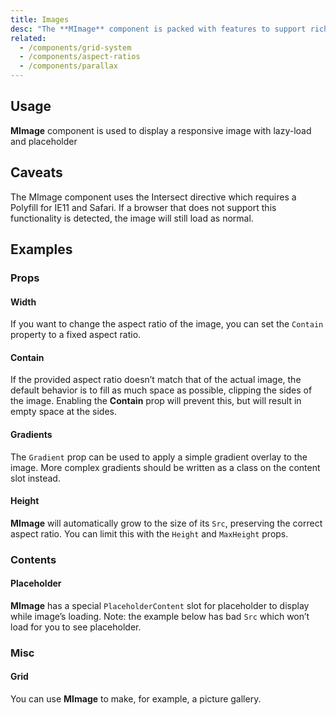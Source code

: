 ```yaml
---
title: Images
desc: "The **MImage** component is packed with features to support rich media."
related:
  - /components/grid-system
  - /components/aspect-ratios
  - /components/parallax
---
```


## Usage

**MImage** component is used to display a responsive image with lazy-load and placeholder

<images-usage></images-usage>

## Caveats

<!--alert:info--> 
The MImage component uses the Intersect directive which requires a Polyfill for IE11 and Safari. If a browser that does not support this functionality is detected, the image will still load as normal.

## Examples

### Props

#### Width

If you want to change the aspect ratio of the image, you can set the `Contain` property to a fixed aspect ratio.

<masa-example file="Examples.images.AspectRatio"></masa-example>

#### Contain

If the provided aspect ratio doesn’t match that of the actual image, the default behavior is to fill as much space as
possible, clipping the sides of the image. Enabling the **Contain** prop will prevent this, but will result in empty space
at the sides.

<masa-example file="Examples.images.Contain"></masa-example>

#### Gradients

The `Gradient` prop can be used to apply a simple gradient overlay to the image. More complex gradients should be written
as a class on the content slot instead.

<masa-example file="Examples.images.Gradients"></masa-example>

#### Height

**MImage** will automatically grow to the size of its `Src`, preserving the correct aspect ratio. You can limit this
with the `Height` and `MaxHeight` props.

<masa-example file="Examples.images.Height"></masa-example>

### Contents

#### Placeholder

**MImage** has a special `PlaceholderContent` slot for placeholder to display while image’s loading. Note: the example
below has bad `Src` which won’t load for you to see placeholder.

<masa-example file="Examples.images.Placeholder"></masa-example>

### Misc

#### Grid

You can use **MImage** to make, for example, a picture gallery.

<masa-example file="Examples.images.Grid"></masa-example>